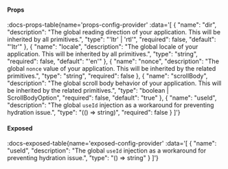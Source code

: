 <!-- This file was automatic generated. Do not edit it manually -->

#### Props
:docs-props-table{name='props-config-provider' :data='[
  {
    "name": "dir",
    "description": "The global reading direction of your application. This will be inherited by all primitives.",
    "type": "\'ltr\' | \'rtl\'",
    "required": false,
    "default": "\'ltr\'"
  },
  {
    "name": "locale",
    "description": "The global locale of your application. This will be inherited by all primitives.",
    "type": "string",
    "required": false,
    "default": "\'en\'"
  },
  {
    "name": "nonce",
    "description": "The global `nonce` value of your application. This will be inherited by the related primitives.",
    "type": "string",
    "required": false
  },
  {
    "name": "scrollBody",
    "description": "The global scroll body behavior of your application. This will be inherited by the related primitives.",
    "type": "boolean | ScrollBodyOption",
    "required": false,
    "default": "true"
  },
  {
    "name": "useId",
    "description": "The global `useId` injection as a workaround for preventing hydration issue.",
    "type": "(() => string)",
    "required": false
  }
]'} 

#### Exposed

:docs-exposed-table{name='exposed-config-provider' :data='[
  {
    "name": "useId",
    "description": "The global `useId` injection as a workaround for preventing hydration issue.",
    "type": "() => string"
  }
]'} 
